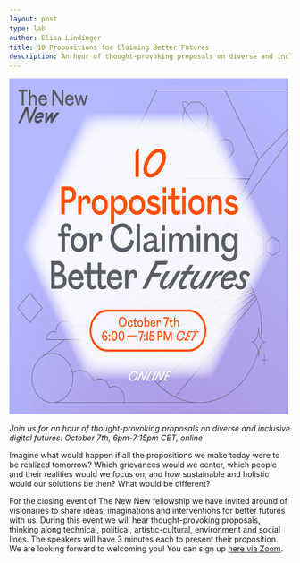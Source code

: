 ```yaml
---
layout: post
type: lab
author: Elisa Lindinger
title: 10 Propositions for Claiming Better Futures
description: An hour of thought-provoking proposals on diverse and inclusive digital futures – October 7th, 6pm-7:15pm CET, online
---
```

<img src="/assets/img/blog/thenewnew-better-futures-post.png" alt="event teaser image" width="500" height="600">


<p>
  <em>Join us for an hour of thought-provoking proposals on diverse and inclusive digital futures: October 7th, 6pm-7:15pm CET, online</em>
  </p>

<p> 
  Imagine what would happen if all the propositions we make today were to be realized tomorrow? Which grievances would we center, which people and their realities would we focus on, and how sustainable and holistic would our solutions be then? What would be different?
  </p>

<p> 
For the closing event of The New New fellowship we have invited around of visionaries to share ideas, imaginations and interventions for better futures with us. During this event we will hear thought-provoking proposals, thinking along technical, political, artistic-cultural, environment and social lines. The speakers will have 3 minutes each to present their proposition. We are looking forward to welcoming you! You can sign up <a href="https://us02web.zoom.us/webinar/register/WN_-W7fm0xvTgGjl2CLVvIKwg"> here via Zoom</a>.
  </p>
